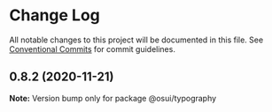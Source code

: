 # Change Log

All notable changes to this project will be documented in this file.
See [Conventional Commits](https://conventionalcommits.org) for commit guidelines.

## 0.8.2 (2020-11-21)

**Note:** Version bump only for package @osui/typography
